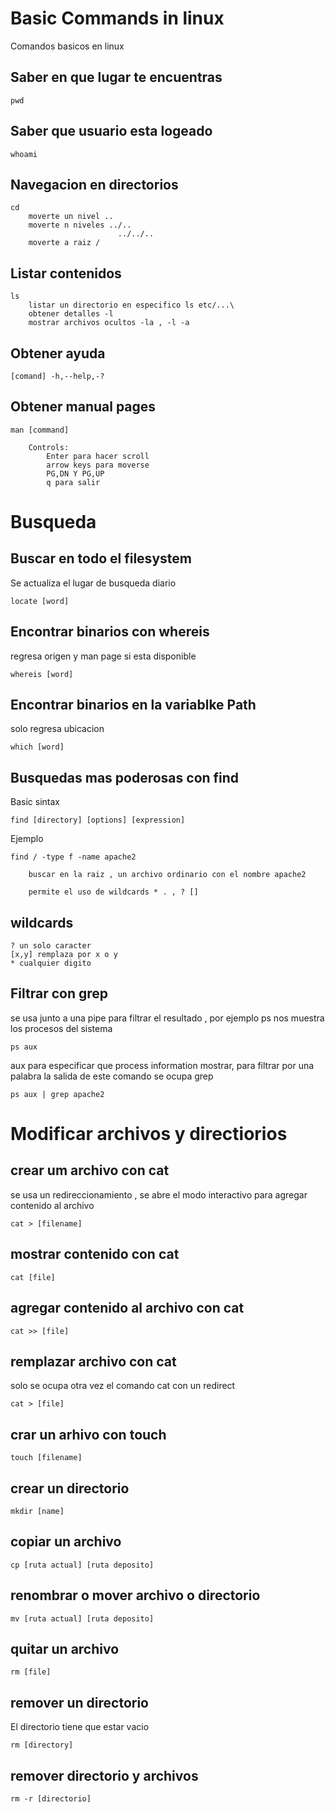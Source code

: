 # Basic Commands in linux

Comandos basicos en linux

## Saber en que lugar te encuentras
    pwd

## Saber que usuario esta logeado
    whoami

## Navegacion en directorios
    cd
        moverte un nivel ..
        moverte n niveles ../..
                            ../../..
        moverte a raiz /

## Listar contenidos 
    ls
        listar un directorio en especifico ls etc/...\
        obtener detalles -l
        mostrar archivos ocultos -la , -l -a

## Obtener ayuda 
    [comand] -h,--help,-?

## Obtener manual pages
    man [command]

        Controls:
            Enter para hacer scroll
            arrow keys para moverse
            PG,DN Y PG,UP
            q para salir

# Busqueda
## Buscar en todo el filesystem
Se actualiza el lugar de busqueda diario

    locate [word]

##  Encontrar binarios con whereis
regresa origen y man page si esta disponible

    whereis [word]

## Encontrar binarios en la variablke Path

solo regresa ubicacion

    which [word]

## Busquedas mas poderosas con find

Basic sintax

    find [directory] [options] [expression]

Ejemplo

    find / -type f -name apache2

        buscar en la raiz , un archivo ordinario con el nombre apache2

        permite el uso de wildcards * . , ? []

## wildcards
    ? un solo caracter
    [x,y] remplaza por x o y
    * cualquier digito

## Filtrar con grep

se usa junto a una pipe para filtrar el resultado , por ejemplo ps nos muestra los procesos del sistema 

    ps aux

aux para especificar que process information mostrar, para filtrar por una palabra la salida de este comando se ocupa grep

    ps aux | grep apache2

# Modificar archivos y directiorios

## crear um archivo con cat 
se usa un redireccionamiento , se abre el modo interactivo para agregar contenido al archivo

    cat > [filename]
## mostrar contenido con cat

    cat [file]

## agregar contenido al archivo con cat

    cat >> [file]

## remplazar archivo con cat
solo se ocupa otra vez el comando cat con un redirect

    cat > [file]

## crar un arhivo con touch

    touch [filename]

## crear un directorio

    mkdir [name]

## copiar un archivo

    cp [ruta actual] [ruta deposito]

## renombrar o mover archivo o directorio

    mv [ruta actual] [ruta deposito]


## quitar un archivo

    rm [file]

## remover un directorio
El directorio tiene que estar vacio

    rm [directory]

## remover directorio y archivos
    rm -r [directorio]
